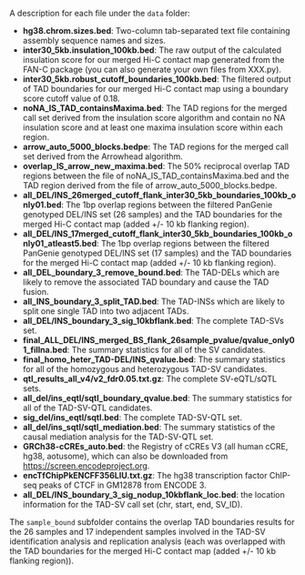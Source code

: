 A description for each file under the <code>data</code> folder:  
- <b>hg38.chrom.sizes.bed</b>: Two-column tab-separated text file containing assembly sequence names and sizes.
- <b>inter30_5kb.insulation_100kb.bed</b>: The raw output of the calculated insulation score for our merged Hi-C contact map generated from the FAN-C package (you can also generate your own files from XXX.py).
- <b>inter30_5kb.robust_cutoff_boundaries_100kb.bed</b>: The filtered output of TAD boundaries for our merged Hi-C contact map using a boundary score cutoff value of 0.18.
- <b>noNA_IS_TAD_containsMaxima.bed</b>: The TAD regions for the merged call set derived from the insulation score algorithm and contain no NA insulation score and at least one maxima insulation score within each region.
- <b>arrow_auto_5000_blocks.bedpe</b>: The TAD regions for the merged call set derived from the Arrowhead algorithm.
- <b>overlap_IS_arrow_new_maxima.bed</b>: The 50% reciprocal overlap TAD regions between the file of noNA_IS_TAD_containsMaxima.bed and the TAD region derived from the file of arrow_auto_5000_blocks.bedpe.
- <b>all_DEL/INS_26merged_cutoff_flank_inter30_5kb_boundaries_100kb_only01.bed</b>: The 1bp overlap regions between the filtered PanGenie genotyped DEL/INS set (26 samples) and the TAD boundaries for the merged Hi-C contact map (added +/- 10 kb flanking region).
- <b>all_DEL/INS_17merged_cutoff_flank_inter30_5kb_boundaries_100kb_only01_atleast5.bed</b>: The 1bp overlap regions between the filtered PanGenie genotyped DEL/INS set (17 samples) and the TAD boundaries for the merged Hi-C contact map (added +/- 10 kb flanking region).
- <b>all_DEL_boundary_3_remove_bound.bed</b>: The TAD-DELs which are likely to remove the associated TAD boundary and cause the TAD fusion.
- <b>all_INS_boundary_3_split_TAD.bed</b>: The TAD-INSs which are likely to split one single TAD into two adjacent TADs.
- <b>all_DEL/INS_boundary_3_sig_10kbflank.bed</b>: The complete TAD-SVs set.
- <b>final_ALL_DEL/INS_merged_BS_flank_26sample_pvalue/qvalue_only01_fillna.bed</b>: The summary statistics for all of the SV candidates.
- <b>final_homo_heter_TAD-DEL/INS_qvalue.bed</b>: The summary statistics for all of the homozygous and heterozygous TAD-SV candidates.
- <b>qtl_results_all_v4/v2_fdr0.05.txt.gz</b>: The complete SV-eQTL/sQTL sets.
- <b>all_del/ins_eqtl/sqtl_boundary_qvalue.bed</b>: The summary statistics for all of the TAD-SV-QTL candidates.
- <b>sig_del/ins_eqtl/sqtl.bed</b>: The complete TAD-SV-QTL set.
- <b>all_del/ins_sqtl/sqtl_mediation.bed</b>: The summary statistics of the causal mediation analysis for the TAD-SV-QTL set.
- <b>GRCh38-cCREs_auto.bed</b>: the Registry of cCREs V3 (all human cCRE, hg38, aotusome), which can also be downloaded from https://screen.encodeproject.org.
- <b>encTfChipPkENCFF356LIU.txt.gz</b>: The hg38 transcription factor ChIP-seq peaks of CTCF in GM12878 from ENCODE 3.
- <b>all_DEL/INS_boundary_3_sig_nodup_10kbflank_loc.bed</b>: the location information for the TAD-SV call set (chr, start, end, SV_ID). 
    
The <code>sample_bound</code> subfolder contains the overlap TAD boundaries results for the 26 samples and 17 independent samples involved in the TAD-SV identification analysis and replication analysis (each was overlapped with the TAD boundaries for the merged Hi-C contact map (added +/- 10 kb flanking region)).
